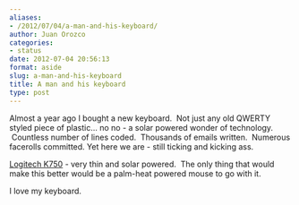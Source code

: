 ```yaml
---
aliases:
- /2012/07/04/a-man-and-his-keyboard/
author: Juan Orozco
categories:
- status
date: 2012-07-04 20:56:13
format: aside
slug: a-man-and-his-keyboard
title: A man and his keyboard
type: post
---
```


Almost a year ago I bought a new keyboard.  Not just any old QWERTY styled piece of plastic... no no - a solar powered wonder of technology.  Countless number of lines coded.  Thousands of emails written.  Numerous facerolls committed. Yet here we are - still ticking and kicking ass.

[Logitech K750][1] - very thin and solar powered.  The only thing that would make this better would be a palm-heat powered mouse to go with it.

I love my keyboard.

[1]: http://www.amazon.com/Logitech-Wireless-Solar-Keyboard-K750/dp/B004MF11MU/ref=sr_1_1?ie=UTF8&qid=1341435305&sr=8-1&keywords=k750